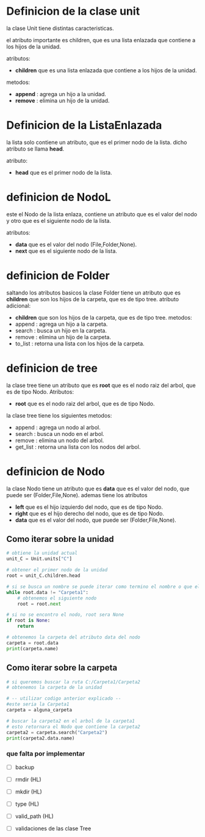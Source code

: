 # Definicion de la clase unit

la clase Unit tiene distintas caracteristicas.

el atributo importante es children, que es una lista enlazada que contiene a los hijos de la unidad.

atributos:
- **children** que es una lista enlazada que contiene a los hijos de la unidad.

metodos:

- **append** : agrega un hijo a la unidad.
- **remove** :  elimina un hijo de la unidad.


# Definicion de la ListaEnlazada

la lista solo contiene un atributo, que es el primer nodo de la lista.
dicho atributo se llama **head**.

atributo:
- **head** que es el primer nodo de la lista.


# definicion de NodoL

este el Nodo de la lista enlaza, contiene un atributo que es el valor del nodo y otro que es el siguiente nodo de la lista.

atributos:
- **data** que es el valor del nodo (File,Folder,None).
- **next** que es el siguiente nodo de la lista.





# definicion de Folder

saltando los atributos basicos 
la clase Folder tiene un atributo que es **children** que son los hijos de la carpeta, que es de tipo tree.
atributo adicional:
- **children** que son los hijos de la carpeta, que es de tipo tree.
metodos:
- append : agrega un hijo a la carpeta.
- search : busca un hijo en la carpeta.
- remove : elimina un hijo de la carpeta.
- to_list : retorna una lista con los hijos de la carpeta.


# definicion de tree

la clase tree tiene un atributo que es **root** que es el nodo raiz del arbol, que es de tipo Nodo.
Atributos:
- **root** que es el nodo raiz del arbol, que es de tipo Nodo.


la clase tree tiene los siguientes metodos:
- append : agrega un nodo al arbol.
- search : busca un nodo en el arbol.
- remove : elimina un nodo del arbol.
- get_list : retorna una lista con los nodos del arbol.



# definicion de Nodo

la clase Nodo tiene un atributo que es **data** que es el valor del nodo, que puede ser (Folder,File,None).
ademas tiene los atributos
- **left** que es el hijo izquierdo del nodo, que es de tipo Nodo.
- **right** que es el hijo derecho del nodo, que es de tipo Nodo.
- **data** que es el valor del nodo, que puede ser (Folder,File,None).



## Como iterar sobre la unidad

```python
# obtiene la unidad actual
unit_C = Unit.units["C"]

# obtener el primer nodo de la unidad
root = unit_C.children.head

# si se busca un nombre se puede iterar como termino el nombre o que el nodo sea None
while root.data != "Carpeta1":
    # obtenemos el siguiente nodo
    root = root.next

# si no se encontro el nodo, root sera None
if root is None:
    return

# obtenemos la carpeta del atributo data del nodo
carpeta = root.data
print(carpeta.name)
```



## Como iterar sobre la carpeta

```python
# si queremos buscar la ruta C:/Carpeta1/Carpeta2
# obtenemos la carpeta de la unidad

# -- utilizar codigo anterior explicado -- 
#este seria la Carpeta1
carpeta = alguna_carpeta

# buscar la carpeta2 en el arbol de la carpeta1
# esto retornara el Nodo que contiene la carpeta2
carpeta2 = carpeta.search("Carpeta2")
print(carpeta2.data.name)

```

### que falta por implementar
- [ ] backup 
- [ ] rmdir (HL)
- [ ] mkdir (HL)
- [ ] type (HL)
- [ ] valid_path (HL)
- [ ] validaciones de las clase Tree





